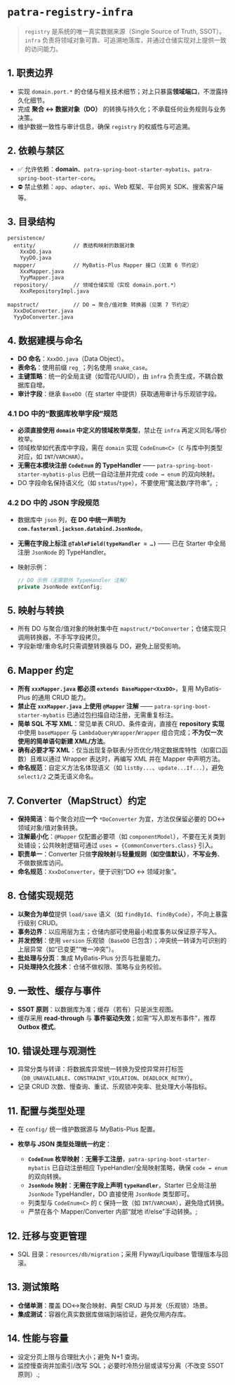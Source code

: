 # `patra-registry-infra`

> `registry` 是系统的唯一真实数据来源（Single Source of Truth, SSOT）。`infra` 负责将领域对象可靠、可追溯地落库，并通过仓储实现对上提供一致的访问能力。&#x20;

## 1. 职责边界

* 实现 `domain.port.*` 的仓储与相关技术细节；对上只暴露**领域端口**，不泄露持久化细节。&#x20;
* 完成 **聚合 ↔ 数据对象（DO）** 的转换与持久化；不承载任何业务规则与业务决策。&#x20;
* 维护数据一致性与审计信息，确保 `registry` 的权威性与可追溯。&#x20;

## 2. 依赖与禁区

* ✅ 允许依赖：**domain**、`patra-spring-boot-starter-mybatis`、`patra-spring-boot-starter-core`。
* ⛔ 禁止依赖：`app`、`adapter`、`api`、Web 框架、平台网关 SDK、搜索客户端等。&#x20;

## 3. 目录结构

```
persistence/
  entity/            // 表结构映射的数据对象
    XxxDO.java
    YyyDO.java
  mapper/            // MyBatis-Plus Mapper 接口（见第 6 节约定）
    XxxMapper.java
    YyyMapper.java
  repository/        // 领域仓储实现（实现 domain.port.*）
    XxxRepositoryImpl.java

mapstruct/           // DO ↔ 聚合/值对象 转换器（见第 7 节约定）
  XxxDoConverter.java
  YyyDoConverter.java
```



## 4. 数据建模与命名

* **DO 命名**：`XxxDO.java`（Data Object）。
* **表命名**：使用前缀 `reg_`；列名使用 `snake_case`。
* **主键策略**：统一的全局主键（如雪花/UUID），由 `infra` 负责生成，不耦合数据库自增。
* **审计字段**：继承 `BaseDO`（在 starter 中提供）获取通用审计与乐观锁字段。&#x20;

### 4.1 DO 中的“数据库枚举字段”规范

* **必须直接使用 `domain` 中定义的领域枚举类型**，禁止在 `infra` 再定义同名/等价枚举。
* 领域枚举如代表库中字段，需在 `domain` 实现 `CodeEnum<C>`（`C` 与库中列类型对应，如 `INT`/`VARCHAR`）。
* **无需在本模块注册 `CodeEnum` 的 TypeHandler** —— `patra-spring-boot-starter-mybatis-plus` 已统一自动注册并完成 `code ↔ enum` 的双向映射。
* DO 字段命名保持语义化（如 `status`/`type`），不要使用“魔法数/字符串”。;

### 4.2 DO 中的 JSON 字段规范

* 数据库中 `json` 列，**在 DO 中统一声明为 `com.fasterxml.jackson.databind.JsonNode`**。
* **无需在字段上标注 `@TableField(typeHandler = …)`** —— 已在 Starter 中全局注册 `JsonNode` 的 TypeHandler。
* 映射示例：

  ```java
  // DO 示例（无需额外 TypeHandler 注解）
  private JsonNode extConfig;
  ```

## 5. 映射与转换

* 所有 DO 与聚合/值对象的映射集中在 `mapstruct/*DoConverter`；仓储实现只调用转换器，不手写字段拷贝。
* 字段新增/重命名时只需调整转换器与 DO，避免上层受影响。&#x20;

## 6. Mapper 约定

* **所有 `xxxMapper.java` 都必须 `extends BaseMapper<XxxDO>`**，复用 MyBatis-Plus 的通用 CRUD 能力。
* **禁止在 `xxxMapper.java` 上使用 `@Mapper` 注解** —— `patra-spring-boot-starter-mybatis` 已通过包扫描自动注册，无需重复标注。
* **简单 SQL 不写 XML**：常见单表 CRUD、条件查询，直接在 **repository 实现** 中使用 `baseMapper` 与 `LambdaQueryWrapper`/`Wrapper` 组合完成；**不为仅一次使用的简单语句新建 XML/方法**。
* **确有必要才写 XML**：仅当出现复杂联表/分页优化/特定数据库特性（如窗口函数）且难以通过 Wrapper 表达时，再编写 XML 并在 Mapper 中声明方法。
* **命名规范**：自定义方法名体现语义（如 `listBy...`、`update...If...`），避免 `select1/2` 之类无语义命名。&#x20;

## 7. Converter（MapStruct）约定

* **保持简洁**：每个聚合对应**一个** `*DoConverter` 为宜，方法仅保留必要的 DO↔领域对象/值对象转换。
* **注解最小化**：`@Mapper` 仅配置必要项（如 `componentModel`），不要在无关类到处铺设；公共映射逻辑可通过 `uses = {CommonConverters.class}` 引入。
* **职责单一**：Converter 只做**字段映射**与**轻量规则（如空值默认）**，**不写业务**、不做数据库访问。
* **命名规范**：`XxxDoConverter`，便于识别“DO ↔ 领域对象”。&#x20;

## 8. 仓储实现规范

* **以聚合为单位**提供 `load/save` 语义（如 `findById`、`findByCode`），不向上暴露行级别 CRUD。
* **事务边界**：以应用层为主；仓储内部可使用最小粒度事务以保证原子写入。
* **并发控制**：使用 `version` 乐观锁（`BaseDO` 已包含）；冲突统一转译为可识别的上层异常（如“已变更”“唯一冲突”）。
* **批处理与分页**：集成 MyBatis-Plus 分页与批量能力。
* **只处理持久化技术**：仓储不做权限、策略与业务校验。&#x20;

## 9. 一致性、缓存与事件

* **SSOT 原则**：以数据库为准；缓存（若有）只是派生视图。
* 缓存采用 **read-through** 与 **事件驱动失效**；如需“写入即发布事件”，推荐 **Outbox 模式**。&#x20;

## 10. 错误处理与观测性

* 异常分类与转译：将数据库异常统一转换为受控异常并打标签（`DB_UNAVAILABLE`、`CONSTRAINT_VIOLATION`、`DEADLOCK_RETRY`）。
* 记录 CRUD 次数、慢查询、重试、乐观锁冲突率、批处理大小等指标。&#x20;

## 11. 配置与类型处理

* 在 `config/` 统一维护数据源与 MyBatis-Plus 配置。
* **枚举与 JSON 类型处理统一约定**：

    * **`CodeEnum` 枚举映射**：**无需手工注册**，`patra-spring-boot-starter-mybatis` 已自动注册相应 TypeHandler/全局映射策略，确保 `code ↔ enum` 的双向转换。
    * **`JsonNode` 映射**：**无需在字段上声明 `typeHandler`**，Starter 已全局注册 `JsonNode` TypeHandler，DO 直接使用 `JsonNode` 类型即可。
    * 列类型与 `CodeEnum<C>` 的 `C` 保持一致（如 `INT`/`VARCHAR`），避免隐式转换。
    * 严禁在各个 Mapper/Converter 内部“就地 if/else”手动转换。;

## 12. 迁移与变更管理

* SQL 目录：`resources/db/migration`；采用 Flyway/Liquibase 管理版本与回滚。&#x20;

## 13. 测试策略

* **仓储单测**：覆盖 DO↔聚合映射、典型 CRUD 与并发（乐观锁）场景。
* **集成测试**：容器化真实数据库做端到端验证，避免仅用内存库。&#x20;

## 14. 性能与容量

* 设定分页上限与合理批大小；避免 N+1 查询。
* 监控慢查询并加索引/改写 SQL；必要时冷热分层或读写分离（不改变 SSOT 原则）.;
